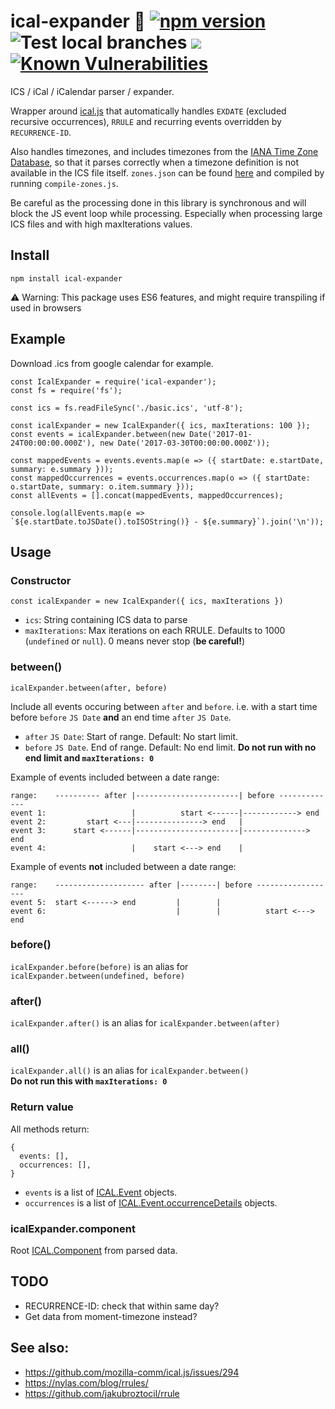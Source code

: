 # ical-expander 📅 [![npm version](https://badge.fury.io/js/ical-expander.svg)](https://badge.fury.io/js/ical-expander) ![Test local branches](https://github.com/mifi/ical-expander/workflows/Test%20local%20branches/badge.svg) [![](https://mifi.github.io/ical-expander-coverage/coverage-badge.svg)](https://mifi.github.io/ical-expander-coverage) [![Known Vulnerabilities](https://snyk.io/test/github/mifi/ical-expander/badge.svg)](https://snyk.io/test/github/mifi/ical-expander)
ICS / iCal / iCalendar parser / expander.

Wrapper around [ical.js](https://github.com/mozilla-comm/ical.js) that automatically handles `EXDATE` (excluded recursive occurrences), `RRULE` and recurring events overridden by `RECURRENCE-ID`.

Also handles timezones, and includes timezones from the [IANA Time Zone Database](https://www.iana.org/time-zones), so that it parses correctly when a timezone definition is not available in the ICS file itself. `zones.json` can be found [here](https://hg.mozilla.org/comm-central/file/tip/calendar/timezones/zones.json) and compiled by running `compile-zones.js`.

Be careful as the processing done in this library is
synchronous and will block the JS event loop while processing. Especially when
processing large ICS files and with high maxIterations values.

## Install

```
npm install ical-expander
```

⚠️ Warning: This package uses ES6 features, and might require transpiling if used in browsers

## Example

Download .ics from google calendar for example.

```
const IcalExpander = require('ical-expander');
const fs = require('fs');

const ics = fs.readFileSync('./basic.ics', 'utf-8');

const icalExpander = new IcalExpander({ ics, maxIterations: 100 });
const events = icalExpander.between(new Date('2017-01-24T00:00:00.000Z'), new Date('2017-03-30T00:00:00.000Z'));

const mappedEvents = events.events.map(e => ({ startDate: e.startDate, summary: e.summary }));
const mappedOccurrences = events.occurrences.map(o => ({ startDate: o.startDate, summary: o.item.summary }));
const allEvents = [].concat(mappedEvents, mappedOccurrences);

console.log(allEvents.map(e => `${e.startDate.toJSDate().toISOString()} - ${e.summary}`).join('\n'));
```

## Usage
### Constructor
```
const icalExpander = new IcalExpander({ ics, maxIterations })
```
- `ics`: String containing ICS data to parse
- `maxIterations`: Max iterations on each RRULE. Defaults to 1000 (`undefined` or `null`). 0 means never stop (__be careful!__)

### between()
```
icalExpander.between(after, before)
```
Include all events occuring between `after` and `before`. i.e. with a start time before `before` `JS Date` __and__ an end time `after` `JS Date`.

- `after` `JS Date`: Start of range. Default: No start limit.
- `before` `JS Date`. End of range. Default: No end limit. __Do not run with no end limit and `maxIterations: 0`__

Example of events included between a date range:
```
range:    ---------- after |-----------------------| before -------------
event 1:                   |          start <------|------------> end
event 2:         start <---|---------------> end   |
event 3:      start <------|-----------------------|--------------> end
event 4:                   |    start <---> end    |                                                   
```

Example of events __not__ included between a date range:
```
range:    -------------------- after |--------| before ------------------
event 5:  start <------> end         |        |
event 6:                             |        |          start <---> end
```


### before()
`icalExpander.before(before)` is an alias for `icalExpander.between(undefined, before)`  

### after()
`icalExpander.after()` is an alias for `icalExpander.between(after)`  

### all()
`icalExpander.all()` is an alias for `icalExpander.between()`  
__Do not run this with `maxIterations: 0`__

### Return value
All methods return:
```
{
  events: [],
  occurrences: [],
}
```
- `events` is a list of [ICAL.Event](http://mozilla-comm.github.io/ical.js/api/ICAL.Event.html) objects.
- `occurrences` is a list of [ICAL.Event.occurrenceDetails](http://mozilla-comm.github.io/ical.js/api/ICAL.Event.html#.occurrenceDetails) objects.

### icalExpander.component
Root [ICAL.Component](http://mozilla-comm.github.io/ical.js/api/ICAL.Component.html) from parsed data.

## TODO
- RECURRENCE-ID: check that within same day?
- Get data from moment-timezone instead?

## See also:
- https://github.com/mozilla-comm/ical.js/issues/294
- https://nylas.com/blog/rrules/
- https://github.com/jakubroztocil/rrule
